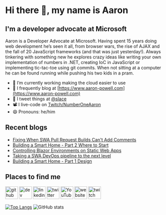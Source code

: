 # Hi there 👋, my name is Aaron

## I'm a developer advocate at Microsoft

Aaron is a Developer Advocate at Microsoft. Having spent 15 years doing web development he’s seen it all, from browser wars, the rise of AJAX and the fall of 20 JavaScript frameworks (and that was just yesterday!). Always tinkering with something new he explores crazy ideas like writing your own implementation of numbers in .NET, creating IoC in JavaScript or implementing tic-tac-toe using git commits. When not sitting at a computer he can be found running while pushing his two kids in a pram.

- 🔭 I’m currently working making the cloud easier to use
- 📄 I frequently blog at [https://www.aaron-powell.com](https://www.aaron-powell.com)
- 📣 I tweet things at [@slace](https://twitter.com/slace)
- 📽 I live-code on [Twitch/NumberOneAaron](https://www.twitch.tv/numberoneaaron)
- 😄 Pronouns: he/him

## Recent blogs

<!--START_SECTION:posts-->
* [Fixing When SWA Pull Request Builds Can&#39;t Add Comments](https:&#x2F;&#x2F;www.aaron-powell.com&#x2F;posts&#x2F;2022-08-09-fixing-when-swa-prs-cant-add-comments&#x2F;)
* [Building a Smart Home - Part 2 Where to Start](https:&#x2F;&#x2F;www.aaron-powell.com&#x2F;posts&#x2F;2022-07-26-building-a-smart-home---part-2-where-to-start&#x2F;)
* [Controlling Blazor Environments on Static Web Apps](https:&#x2F;&#x2F;www.aaron-powell.com&#x2F;posts&#x2F;2022-07-22-controlling-blazor-environments-on-swa&#x2F;)
* [Taking a SWA DevOps pipeline to the next level](https:&#x2F;&#x2F;www.aaron-powell.com&#x2F;posts&#x2F;2022-07-20-taking-a-swa-devops-pipeline-to-the-next-level&#x2F;)
* [Building a Smart Home - Part 1 Design](https:&#x2F;&#x2F;www.aaron-powell.com&#x2F;posts&#x2F;2022-07-18-building-a-smart-home---part-1-design&#x2F;)
<!--END_SECTION:posts-->

## Places to find me

[<img src='https://cdn.jsdelivr.net/npm/simple-icons@3.0.1/icons/github.svg' alt='github' height='40'>](https://github.com/aaronpowell) [<img src='https://cdn.jsdelivr.net/npm/simple-icons@3.0.1/icons/dev-dot-to.svg' alt='dev' height='40'>](https://dev.to/aaronpowell) [<img src='https://cdn.jsdelivr.net/npm/simple-icons@3.0.1/icons/linkedin.svg' alt='linkedin' height='40'>](https://www.linkedin.com/in/aaron-powell-66038631/) [<img src='https://cdn.jsdelivr.net/npm/simple-icons@3.0.1/icons/twitter.svg' alt='twitter' height='40'>](https://twitter.com/slace) [<img src='https://cdn.jsdelivr.net/npm/simple-icons@3.0.1/icons/youtube.svg' alt='YouTube' height='40'>](https://www.youtube.com/channel/aaronpowelldev) [<img src='https://cdn.jsdelivr.net/npm/simple-icons@3.0.1/icons/icloud.svg' alt='website' height='40'>](https://www.aaron-powell.com) [<img src='https://cdn.jsdelivr.net/npm/simple-icons@3.0.1/icons/twitch.svg' alt='twitch' height='40'>](https://www.twitch.tv/numberoneaaron)

[![Top Langs](https://github-readme-stats.vercel.app/api/top-langs/?username=aaronpowell)](https://github.com/anuraghazra/github-readme-stats) ![GitHub stats](https://github-readme-stats.vercel.app/api?username=aaronpowell&show_icons=true)
